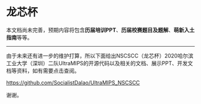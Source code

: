 # 龙芯杯

本文档尚未完善，预期内容将包含**历届培训PPT**、**历届校赛题目及题解**、**萌新入土指南**等等。

------

由于未来还有进一步的维护打算，所以下面给出NSCSCC（龙芯杯）2020哈尔滨工业大学（深圳）二队UltraMIPS的开源代码以及相关的文档、展示PPT、开发文档等资料，如有需要点击查阅。

https://github.com/SocialistDalao/UltraMIPS_NSCSCC

谢谢。

